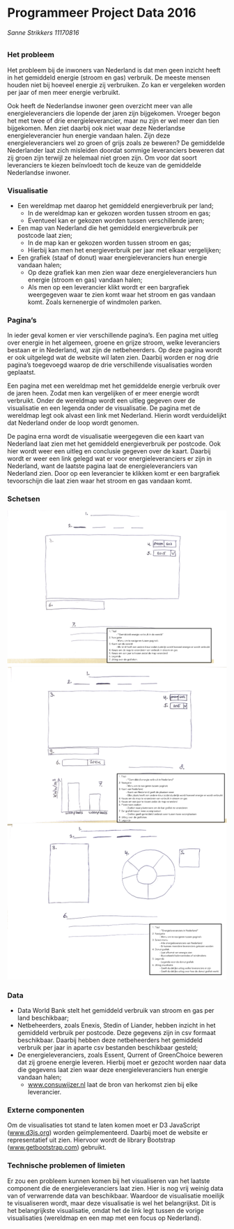 # Programmeer Project Data 2016 
###### Sanne Strikkers 11170816

### Het probleem
Het probleem bij de inwoners van Nederland is dat men geen inzicht heeft in het gemiddeld energie (stroom en gas) verbruik. De meeste mensen houden niet bij hoeveel energie zij verbruiken. Zo kan er vergeleken worden per jaar of men meer energie verbruikt. 

Ook heeft de Nederlandse inwoner geen overzicht meer van alle energieleveranciers die lopende der jaren zijn bijgekomen. Vroeger begon het met twee of drie energieleverancier, maar nu zijn er wel meer dan tien bijgekomen. Men ziet daarbij ook niet waar deze Nederlandse energieleverancier hun energie vandaan halen. Zijn deze energieleveranciers wel zo groen of grijs zoals ze beweren? De gemiddelde Nederlander laat zich misleiden doordat sommige leveranciers beweren dat zij groen zijn terwijl ze helemaal niet groen zijn. Om voor dat soort leveranciers te kiezen beïnvloedt toch de keuze van de gemiddelde Nederlandse inwoner.

### Visualisatie
* Een wereldmap met daarop het gemiddeld energieverbruik per land;
  * In de wereldmap kan er gekozen worden tussen stroom en gas;
  * Eventueel kan er gekozen worden tussen verschillende jaren;
* Een map van Nederland die het gemiddeld energieverbruik per postcode laat zien;
  * In de map kan er gekozen worden tussen stroom en gas;
  * Hierbij kan men het energieverbruik per jaar met elkaar vergelijken;
* Een grafiek (staaf of donut) waar energieleveranciers hun energie vandaan halen;
  * Op deze grafiek kan men zien waar deze energieleveranciers hun energie (stroom en gas) vandaan halen;
  * Als men op een leverancier klikt wordt er een bargrafiek weergegeven waar te zien komt waar het stroom en gas vandaan komt. Zoals kernenergie of windmolen parken.

### Pagina’s
In ieder geval komen er vier verschillende pagina’s. Een pagina met uitleg over energie in het algemeen, groene en grijze stroom, welke leveranciers bestaan er in Nederland, wat zijn de netbeheerders. Op deze pagina wordt er ook uitgelegd wat de website wil laten zien. Daarbij worden er nog drie pagina’s toegevoegd waarop de drie verschillende visualisaties worden geplaatst. 

Een pagina met een wereldmap met het gemiddelde energie verbruik over de jaren heen. Zodat men kan vergelijken of er meer energie wordt verbruikt. Onder de wereldmap wordt een uitleg gegeven over de visualisatie en een legenda onder de visualisatie. De pagina met de wereldmap legt ook alvast een link met Nederland. Hierin wordt verduidelijkt dat Nederland onder de loop wordt genomen. 

De pagina erna wordt de visualisatie weergegeven die een kaart van Nederland laat zien met het gemiddeld energieverbruik per postcode. Ook hier wordt weer een uitleg en conclusie gegeven over de kaart. Daarbij wordt er weer een link gelegd wat er voor energieleveranciers er zijn in Nederland, want de laatste pagina laat de energieleveranciers van Nederland zien. Door op een leverancier te klikken komt er een bargrafiek tevoorschijn die laat zien waar het stroom en gas vandaan komt.

### Schetsen
![Visualisatie 1 Wereldmap Energieverbruik](doc/schets.png)
![Visualisatie 2 Nederland Energieverbruik](doc/schets_2.png)
![Visualisatie 3 Nederlandse energieleveranciers](doc/schets_3.png)

### Data
* Data World Bank stelt het gemiddeld verbruik van stroom en gas per land beschikbaar;
* Netbeheerders, zoals Enexis, Stedin of Liander, hebben inzicht in het gemiddeld verbruik per postcode. Deze gegevens zijn in csv formaat beschikbaar. Daarbij hebben deze netbeheerders het gemiddeld verbruik per jaar in aparte csv bestanden beschikbaar gesteld;
* De energieleveranciers, zoals Essent, Qurrent of GreenChoice beweren dat zij groene energie leveren. Hierbij moet er gezocht worden naar data die gegevens laat zien waar deze energieleveranciers hun energie vandaan halen;
  * www.consuwijzer.nl laat de bron van herkomst zien bij elke leverancier.

### Externe componenten
Om de visualisaties tot stand te laten komen moet er D3 JavaScript (www.d3js.org) worden geïmplementeerd. Daarbij moet de website er representatief uit zien. Hiervoor wordt de library Bootstrap (www.getbootstrap.com) gebruikt.

### Technische problemen of limieten
Er zou een probleem kunnen komen bij het visualiseren van het laatste component die de energieleveranciers laat zien. Hier is nog vrij weinig data van of verwarrende data van beschikbaar. Waardoor de visualisatie moeilijk te visualiseren wordt, maar deze visualisatie is wel het belangrijkst. Dit is het belangrijkste visualisatie, omdat het de link legt tussen de vorige visualisaties (wereldmap en een map met een focus op Nederland).


